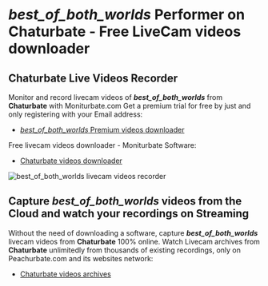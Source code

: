 # _best_of_both_worlds_ Performer on Chaturbate - Free LiveCam videos downloader

## Chaturbate Live Videos Recorder

Monitor and record livecam videos of **_best_of_both_worlds_** from **Chaturbate** with Moniturbate.com
Get a premium trial for free by just and only registering with your Email address:
* [_best_of_both_worlds_ Premium videos downloader](https://moniturbate.com/request-demo-licence-key.html)

Free livecam videos downloader - Moniturbate Software:
* [Chaturbate videos downloader](https://moniturbate.com/moniturbate-download-software.html)

![_best_of_both_worlds_ livecam videos recorder](https://peachurnet.com/templates/moniturbate-software.png)


## Capture _best_of_both_worlds_ videos from the Cloud and watch your recordings on Streaming

Without the need of downloading a software, capture **_best_of_both_worlds_** livecam videos from **Chaturbate** 100% online.
Watch Livecam archives from **Chaturbate** unlimitedly from thousands of existing recordings, only on Peachurbate.com and its websites network:
* [Chaturbate videos archives](https://peachurnet.com/)